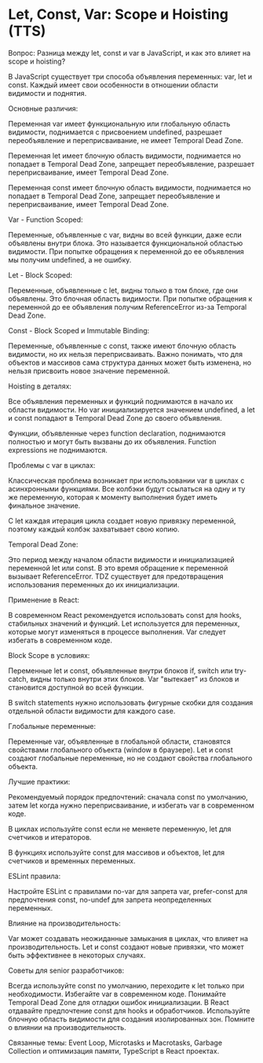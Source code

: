 # Let, Const, Var: Scope и Hoisting (TTS)

Вопрос: Разница между let, const и var в JavaScript, и как это влияет на scope и hoisting?

В JavaScript существует три способа объявления переменных: var, let и const. Каждый имеет свои особенности в отношении области видимости и поднятия.

Основные различия:

Переменная var имеет функциональную или глобальную область видимости, поднимается с присвоением undefined, разрешает переобъявление и переприсваивание, не имеет Temporal Dead Zone.

Переменная let имеет блочную область видимости, поднимается но попадает в Temporal Dead Zone, запрещает переобъявление, разрешает переприсваивание, имеет Temporal Dead Zone.

Переменная const имеет блочную область видимости, поднимается но попадает в Temporal Dead Zone, запрещает переобъявление и переприсваивание, имеет Temporal Dead Zone.

Var - Function Scoped:

Переменные, объявленные с var, видны во всей функции, даже если объявлены внутри блока. Это называется функциональной областью видимости. При попытке обращения к переменной до ее объявления мы получим undefined, а не ошибку.

Let - Block Scoped:

Переменные, объявленные с let, видны только в том блоке, где они объявлены. Это блочная область видимости. При попытке обращения к переменной до ее объявления получим ReferenceError из-за Temporal Dead Zone.

Const - Block Scoped и Immutable Binding:

Переменные, объявленные с const, также имеют блочную область видимости, но их нельзя переприсваивать. Важно понимать, что для объектов и массивов сама структура данных может быть изменена, но нельзя присвоить новое значение переменной.

Hoisting в деталях:

Все объявления переменных и функций поднимаются в начало их области видимости. Но var инициализируется значением undefined, а let и const попадают в Temporal Dead Zone до своего объявления.

Функции, объявленные через function declaration, поднимаются полностью и могут быть вызваны до их объявления. Function expressions не поднимаются.

Проблемы с var в циклах:

Классическая проблема возникает при использовании var в циклах с асинхронными функциями. Все колбэки будут ссылаться на одну и ту же переменную, которая к моменту выполнения будет иметь финальное значение.

С let каждая итерация цикла создает новую привязку переменной, поэтому каждый колбэк захватывает свою копию.

Temporal Dead Zone:

Это период между началом области видимости и инициализацией переменной let или const. В это время обращение к переменной вызывает ReferenceError. TDZ существует для предотвращения использования переменных до их инициализации.

Применение в React:

В современном React рекомендуется использовать const для hooks, стабильных значений и функций. Let используется для переменных, которые могут изменяться в процессе выполнения. Var следует избегать в современном коде.

Block Scope в условиях:

Переменные let и const, объявленные внутри блоков if, switch или try-catch, видны только внутри этих блоков. Var "вытекает" из блоков и становится доступной во всей функции.

В switch statements нужно использовать фигурные скобки для создания отдельной области видимости для каждого case.

Глобальные переменные:

Переменные var, объявленные в глобальной области, становятся свойствами глобального объекта (window в браузере). Let и const создают глобальные переменные, но не создают свойства глобального объекта.

Лучшие практики:

Рекомендуемый порядок предпочтений: сначала const по умолчанию, затем let когда нужно переприсваивание, и избегать var в современном коде.

В циклах используйте const если не меняете переменную, let для счетчиков и итераторов.

В функциях используйте const для массивов и объектов, let для счетчиков и временных переменных.

ESLint правила:

Настройте ESLint с правилами no-var для запрета var, prefer-const для предпочтения const, no-undef для запрета неопределенных переменных.

Влияние на производительность:

Var может создавать неожиданные замыкания в циклах, что влияет на производительность. Let и const создают новые привязки, что может быть эффективнее в некоторых случаях.

Советы для senior разработчиков:

Всегда используйте const по умолчанию, переходите к let только при необходимости. Избегайте var в современном коде. Понимайте Temporal Dead Zone для отладки ошибок инициализации. В React отдавайте предпочтение const для hooks и обработчиков. Используйте блочную область видимости для создания изолированных зон. Помните о влиянии на производительность.

Связанные темы: Event Loop, Microtasks и Macrotasks, Garbage Collection и оптимизация памяти, TypeScript в React проектах.
